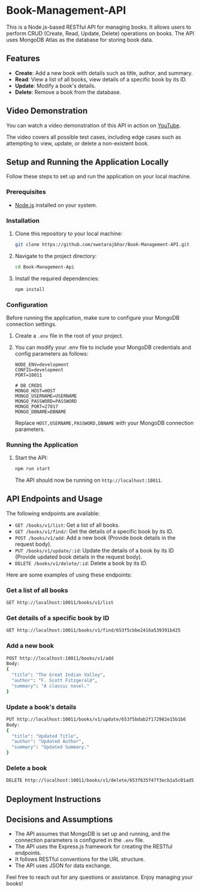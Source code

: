 # Book-Management-API

This is a Node.js-based RESTful API for managing books. It allows users to perform CRUD (Create, Read, Update, Delete) operations on books. The API uses MongoDB Atlas as the database for storing book data.

## Features

- **Create**: Add a new book with details such as title, author, and summary.
- **Read**: View a list of all books, view details of a specific book by its ID.
- **Update**: Modify a book's details.
- **Delete**: Remove a book from the database.

## Video Demonstration

You can watch a video demonstration of this API in action on [YouTube](https://www.youtube.com/yourvideolink).

The video covers all possible test cases, including edge cases such as attempting to view, update, or delete a non-existent book.

## Setup and Running the Application Locally

Follow these steps to set up and run the application on your local machine.

### Prerequisites

- [Node.js](https://nodejs.org/) installed on your system.

### Installation

1. Clone this repository to your local machine:

   ```bash
   git clone https://github.com/swetarajbhar/Book-Management-API.git
   ```

2. Navigate to the project directory:

   ```bash
   cd Book-Management-Api
   ```

3. Install the required dependencies:

   ```bash
   npm install
   ```

### Configuration

Before running the application, make sure to configure your MongoDB connection settings.

1. Create a `.env` file in the root of your project.

2. You can modify your .env file to include your MongoDB credentials and config parameters as follows:

   ```
   NODE_ENV=development
   CONFIG=development
   PORT=10011

   # DB CREDS
   MONGO_HOST=HOST
   MONGO_USERNAME=USERNAME
   MONGO_PASSWORD=PASSWORD
   MONGO_PORT=27017
   MONGO_DBNAME=DBNAME
   ```

   Replace `HOST,USERNAME,PASSWORD,DBNAME` with your MongoDB connection parameters.

### Running the Application

1. Start the API:

   ```bash
   npm run start
   ```

   The API should now be running on `http://localhost:10011`.

## API Endpoints and Usage

The following endpoints are available:

- `GET /books/v1/list`: Get a list of all books.
- `GET /books/v1/find/`: Get the details of a specific book by its ID.
- `POST /books/v1/add`: Add a new book (Provide book details in the request body).
- `PUT /books/v1/update/:id`: Update the details of a book by its ID (Provide updated book details in the request body).
- `DELETE /books/v1/delete/:id`: Delete a book by its ID.

Here are some examples of using these endpoints:

### Get a list of all books

```bash
GET http://localhost:10011/books/v1/list
```

### Get details of a specific book by ID

```bash
GET http://localhost:10011/books/v1/find/653f5cbbe2416a539391b425
```

### Add a new book

```bash
POST http://localhost:10011/books/v1/add
Body:
{
  "title": "The Great Indian Valley",
  "author": "F. Scott Fitzgerald",
  "summary": "A classic novel."
}
```

### Update a book's details

```bash
PUT http://localhost:10011/books/v1/update/653f5bdab2f172982e15b1b6
Body:
{
  "title": "Updated Title",
  "author": "Updated Author",
  "summary": "Updated Summary."
}
```

### Delete a book

```bash
DELETE http://localhost:10011/books/v1/delete/653f635f47f3ecb1a5c01ad5
```

## Deployment Instructions

## Decisions and Assumptions

- The API assumes that MongoDB is set up and running, and the connection parameters is configured in the `.env` file.
- The API uses the Express.js framework for creating the RESTful endpoints.
- It follows RESTful conventions for the URL structure.
- The API uses JSON for data exchange.

Feel free to reach out for any questions or assistance. Enjoy managing your books!
